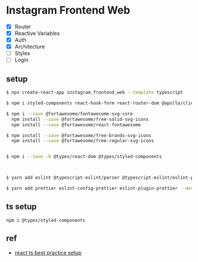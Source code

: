 # Instagram Frontend Web

-   [x] Router
-   [x] Reactive Variables
-   [x] Auth
-   [x] Architecture
-   [ ] Styles
-   [ ] Login

## setup

```bash
$ npx create-react-app instagram_frontend_web --template typescript

$ npm i styled-components react-hook-form react-router-dom @apollo/client graphql react-helmet-async

$ npm i --save @fortawesome/fontawesome-svg-core
  npm install --save @fortawesome/free-solid-svg-icons
  npm install --save @fortawesome/react-fontawesome

$ npm install --save @fortawesome/free-brands-svg-icons
  npm install --save @fortawesome/free-regular-svg-icons


$ npm i --save -D @types/react-dom @types/styled-components



$ yarn add eslint @typescript-eslint/parser @typescript-eslint/eslint-plugin eslint-plugin-react --dev

$ yarn add prettier eslint-config-prettier eslint-plugin-prettier --dev
```

## ts setup

```
npm i @types/styled-components
```

## ref

-   [react ts best practice setup](https://www.sitepoint.com/react-with-typescript-best-practices/)
